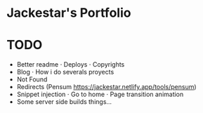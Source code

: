 # Jackestar's Portfolio

# TODO

* Better readme
⋅ Deploys
⋅ Copyrights
* Blog
⋅ How i do severals proyects
* Not Found
* Redirects (Pensum https://jackestar.netlify.app/tools/pensum)
* Snippet injection
⋅ Go to home
⋅ Page transition animation
* Some server side builds things...